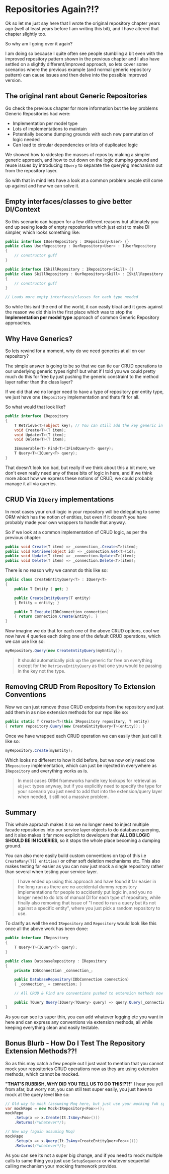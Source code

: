 # Repositories Again?!?

Ok so let me just say here that I wrote the original repository chapter years ago (well at least years before I am writing this bit), and I have altered that chapter slightly too.

So why am I going over it again?

I am doing so because I quite often see people stumbling a bit even with the improved repository pattern shown in the previous chapter and I also have settled on a slightly different/improved approach, so lets cover some scenarios where the previous example (and normal generic repository pattern) can cause issues and then delve into the possible improved version.

## The original rant about Generic Repositories

Go check the previous chapter for more information but the key problems Generic Repositories had were:

- Implementation per model type
- Lots of implementations to maintain
- Potentially become dumping grounds with each new permutation of logic needed
- Can lead to circular dependencies or lots of duplicated logic

We showed how to sidestep the masses of repos by making a simpler generic approach, and how to cut down on the logic dumping ground and reuse issues by introducing `IQuery` to separate the querying mechanism out from the repository layer.

So with that in mind lets have a look at a common problem people still come up against and how we can solve it.

## Empty interfaces/classes to give better DI/Context

So this scenario can happen for a few different reasons but ultimately you end up seeing loads of empty repositories which just exist to make DI simpler, which looks something like:

```csharp
public interface IUserRepository : IRepository<User> {}
public class UserRepository : OurRepository<User> : IUserRepository
{
    // constructor guff
}

public interface ISkillRepository : IRepository<Skill> {}
public class SkillRepository : OurRepository<Skill> : ISkillRepository
{
    // constructor guff
}

// Loads more empty interfaces/classes for each type needed
```

So while this isnt the end of the world, it can easily bloat and it goes against the reason we did this in the first place which was to stop the **Implementation per model type** approach of common Generic Repository approaches.

## Why Have Generics?

So lets rewind for a moment, why do we need generics at all on our repository?

The simple answer is going to be so that we can tie our CRUD operations to our underlying generic types right? but what if I told you we could pretty much do this for free by just pushing the generic constraint to the method layer rather than the class layer?

If we did that we no longer need to have a type of repository per entity type, we just have one `IRepository` implementation and thats fit for all.

So what would that look like?

```csharp
public interface IRepository
{
    T Retrieve<T>(object key); // You can still add the key generic in
    void Create<T>(T item);
    void Update<T>(T item);
    void Delete<T>(T item);

    IEnumerable<T> Find<T>(IFindQuery<T> query);
    T Query<T>(IQuery<T> query);
}
```

That doesn't look too bad, but really if we think about this a bit more, we don't even really need any of these bits of logic in here, and if we think more about how we express these notions of CRUD, we could probably manage it all via queries.

## CRUD Via `IQuery` implementations

In most cases your crud logic in your repository will be delegating to some ORM which has the notion of entities, but even if it doesn't you have probably made your own wrappers to handle that anyway.

So if we look at a common implementation of CRUD logic, as per the previous chapter:

```csharp
public void Create(T item) => _connection_.Create<T>(item);
public void Retrieve(object id) => _connection.Get<T>(id);
public void Update(T item) => _connection.Update<T>(item);    
public void Delete(T item) => _connection.Delete<T>(item);
```

There is no reason why we cannot do this like so:

```csharp
public class CreateEntityQuery<T> : IQuery<T>
{
    public T Entity { get; }

    public CreateEntityQuery(T entity)
    { Entity = entity; }

    public T Execute(IDbConnection connection)
    { return connection.Create(Entity); }
}
```

Now imagine we do that for each one of the above CRUD options, cool we now have 4 queries each doing one of the default CRUD operations, which we can use like so:

```csharp
myRepository.Query(new CreateEntityQuery(myEntity));
```

> It should automatically pick up the generic for free on everything except for the `RetrieveEntityQuery` as that one you would be passing in the key not the type.

## Removing CRUD From Repository To Extension Conventions

Now we can just remove those CRUD endpoints from the repository and just add them in as nice extension methods for our repo like so:

```csharp
public static T Create<T>(this IRepository repository, T entity)
{ return repository.Query(new CreateEntityQuery<T>(entity)); }
```

Once we have wrapped each CRUD operation we can easily then just call it like so:

```csharp
myRepository.Create(myEntity);
```

Which looks no different to how it did before, but we now only need one `IRepository` implementation, which can just be injected in everywhere as `IRepository` and everything works as is.

> In most cases ORM frameworks handle key lookups for retrieval as `object` types anyway, but if you explicitly need to specify the type for your scenario you just need to add that into the extension/query layer when needed, it still not a massive problem.

## Summary

This whole approach makes it so we no longer need to inject multiple facade repositories into our service layer objects to do database querying, and it also makes it far more explicit to developers that **ALL DB LOGIC SHOULD BE IN IQUERIES**, so it stops the whole place becoming a dumping ground.

You can also more easily build custom conventions on top of this i.e `CreateMany(T[] entities)` or other soft deletion mechanisms etc. This also makes testing far easier as you can now just mock a single repository rather than several when testing your service layer.

> I have ended up using this approach and have found it far easier in the long run as there are no accidental dummy repository implementations for people to accidently put logic in, and you no longer need to do lots of manual DI for each type of repository, while finally also removing that issue of "I need to run a query but its not against a specific entity", where you just pick a random repository to use.

To clarify as well the end `IRepository` and `Repository` would look like this once all the above work has been done:

```csharp
public interface IRepository
{    
    T Query<T>(IQuery<T> query);
}
```

```csharp
public class DatabaseRepository : IRepository
{
    private IDbConnection _connection_;

    public DatabaseRepository(IDbConnection connection)
    { _connection_ = connection; }

    // All CRUD & Find are conventions pushed to extension methods now

    public TQuery Query(IQuery<TQuery> query) => query.Query(_connection_);
}
```

As you can see its super thin, you can add whatever logging etc you want in here and can express any conventions via extension methods, all while keeping everything clean and easily testable.

## Bonus Blurb - How Do I Test The Repository Extension Methods??!

So as this may catch a few people out I just want to mention that you cannot mock your repositories CRUD operations now as they are using extension methods, which cannot be mocked.

**"THAT'S RUBBISH, WHY DID YOU TELL US TO DO THIS!??!"** I hear you yell from afar, but worry not, you can still test super easily, you just have to mock at the query level like so:

```csharp
// Old way to mock (assuming Moq here, but just use your mocking fwk syntax)
var mockRepo = new Mock<IRepository<Foo>>();
mockRepo
    .Setup(x => x.Create(It.IsAny<Foo>()))
    .Returns(/*whatever*/);

// New way (again assuming Moq)
mockRepo
    .Setup(x => x.Query(It.IsAny<CreateEntityQuer<Foo>>()))
    .Returns(/*whatever*/);
```

As you can see its not a super big change, and if you need to mock multiple calls to same thing you just use `SetupSequence` or whatever sequential calling mechanism your mocking framework provides.